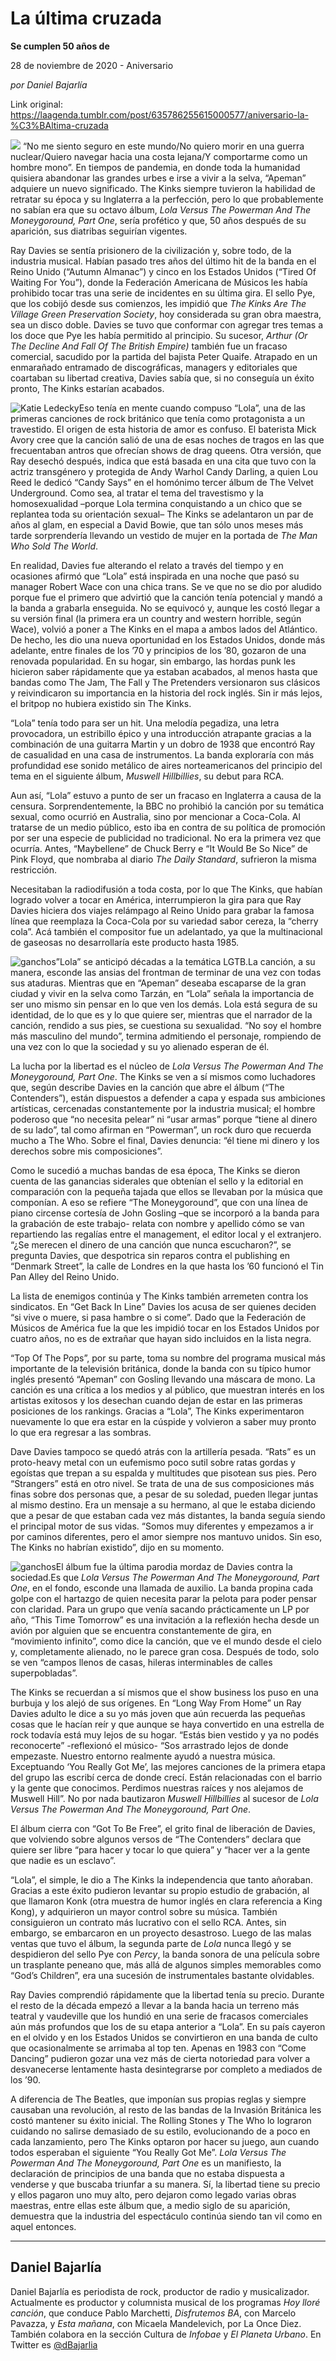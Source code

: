 # La última cruzada

**Se cumplen 50 años de**

28 de noviembre de 2020 - Aniversario

_por Daniel Bajarlía_

Link original: https://laagenda.tumblr.com/post/635786255615000577/aniversario-la-%C3%BAltima-cruzada

![](https://64.media.tumblr.com/ac870702e270eb7fb7df30802a24aacc/b304349fc89ce70a-d3/s500x750/2eaa318acbac95fbb1dd03564019f435c2411a89.jpg)
 “No me siento seguro en este mundo/No quiero morir en una guerra nuclear/Quiero navegar hacia una costa lejana/Y comportarme como un hombre mono”. En tiempos de pandemia, en donde toda la humanidad quisiera abandonar las grandes urbes e irse a vivir a la selva, “Apeman” adquiere un nuevo significado. The Kinks siempre tuvieron la habilidad de retratar su época y su Inglaterra a la perfección, pero lo que probablemente no sabían era que su octavo álbum, *Lola Versus The Powerman And The Moneygoround, Part One*, sería profético y que, 50 años después de su aparición, sus diatribas seguirían vigentes.

Ray Davies se sentía prisionero de la civilización y, sobre todo, de la industria musical. Habían pasado tres años del último hit de la banda en el Reino Unido (“Autumn Almanac”) y cinco en los Estados Unidos (“Tired Of Waiting For You”), donde la Federación Americana de Músicos les había prohibido tocar tras una serie de incidentes en su última gira. El sello Pye, que los cobijó desde sus comienzos, les impidió que *The Kinks Are The Village Green Preservation Society*, hoy considerada su gran obra maestra, sea un disco doble. Davies se tuvo que conformar con agregar tres temas a los doce que Pye les había permitido al principio. Su sucesor, *Arthur (Or The Decline And Fall Of The British Empire)* también fue un fracaso comercial, sacudido por la partida del bajista Peter Quaife. Atrapado en un enmarañado entramado de discográficas, managers y editoriales que coartaban su libertad creativa, Davies sabía que, si no conseguía un éxito pronto, The Kinks estarían acabados.

![Katie Ledecky](https://64.media.tumblr.com/051ae98dc855ccfbc503b37b319b7df2/b304349fc89ce70a-aa/s400x600/99c563ee5ec5c41dd00e5c7eff1f927fad3fa28a.jpg)Eso tenía en mente cuando compuso “Lola”, una de las primeras canciones de rock británico que tenía como protagonista a un travestido. El origen de esta historia de amor es confuso. El baterista Mick Avory cree que la canción salió de una de esas noches de tragos en las que frecuentaban antros que ofrecían shows de drag queens. Otra versión, que Ray desechó después, indica que está basada en una cita que tuvo con la actriz transgénero y protegida de Andy Warhol Candy Darling, a quien Lou Reed le dedicó “Candy Says” en el homónimo tercer álbum de The Velvet Underground. Como sea, al tratar el tema del travestismo y la homosexualidad –porque Lola termina conquistando a un chico que se replantea toda su orientación sexual– The Kinks se adelantaron un par de años al glam, en especial a David Bowie, que tan sólo unos meses más tarde sorprendería llevando un vestido de mujer en la portada de *The Man Who Sold The World*.

En realidad, Davies fue alterando el relato a través del tiempo y en ocasiones afirmó que “Lola” está inspirada en una noche que pasó su manager Robert Wace con una chica trans. Se ve que no se dio por aludido porque fue el primero que advirtió que la canción tenía potencial y mandó a la banda a grabarla enseguida. No se equivocó y, aunque les costó llegar a su versión final (la primera era un country and western horrible, según Wace), volvió a poner a The Kinks en el mapa a ambos lados del Atlántico. De hecho, les dio una nueva oportunidad en los Estados Unidos, donde más adelante, entre finales de los ’70 y principios de los ’80, gozaron de una renovada popularidad. En su hogar, sin embargo, las hordas punk les hicieron saber rápidamente que ya estaban acabados, al menos hasta que bandas como The Jam, The Fall y The Pretenders versionaron sus clásicos y reivindicaron su importancia en la historia del rock inglés. Sin ir más lejos, el britpop no hubiera existido sin The Kinks.

“Lola” tenía todo para ser un hit. Una melodía pegadiza, una letra provocadora, un estribillo épico y una introducción atrapante gracias a la combinación de una guitarra Martin y un dobro de 1938 que encontró Ray de casualidad en una casa de instrumentos. La banda exploraría con más profundidad ese sonido metálico de aires norteamericanos del principio del tema en el siguiente álbum, *Muswell Hillbillies*, su debut para RCA.

Aun así, “Lola” estuvo a punto de ser un fracaso en Inglaterra a causa de la censura. Sorprendentemente, la BBC no prohibió la canción por su temática sexual, como ocurrió en Australia, sino por mencionar a Coca-Cola. Al tratarse de un medio público, esto iba en contra de su política de promoción por ser una especie de publicidad no tradicional. No era la primera vez que ocurría. Antes, “Maybellene” de Chuck Berry e “It Would Be So Nice” de Pink Floyd, que nombraba al diario *The Daily Standard*, sufrieron la misma restricción.

Necesitaban la radiodifusión a toda costa, por lo que The Kinks, que habían logrado volver a tocar en América, interrumpieron la gira para que Ray Davies hiciera dos viajes relámpago al Reino Unido para grabar la famosa línea que reemplaza la Coca-Cola por su variedad sabor cereza, la “cherry cola”. Acá también el compositor fue un adelantado, ya que la multinacional de gaseosas no desarrollaría este producto hasta 1985.

![ganchos](https://64.media.tumblr.com/b2c62c036d270e139acf7a2accc9deeb/b304349fc89ce70a-23/s500x750/08c056aa057429af9884e04a9ab519907f601730.jpg)”Lola” se anticipó décadas a la temática LGTB.La canción, a su manera, esconde las ansias del frontman de terminar de una vez con todas sus ataduras. Mientras que en “Apeman” deseaba escaparse de la gran ciudad y vivir en la selva como Tarzán, en “Lola” señala la importancia de ser uno mismo sin pensar en lo que ven los demás. Lola está segura de su identidad, de lo que es y lo que quiere ser, mientras que el narrador de la canción, rendido a sus pies, se cuestiona su sexualidad. “No soy el hombre más masculino del mundo”, termina admitiendo el personaje, rompiendo de una vez con lo que la sociedad y su yo alienado esperan de él.

La lucha por la libertad es el núcleo de *Lola Versus The Powerman And The Moneygoround, Part One*. The Kinks se ven a sí mismos como luchadores que, según describe Davies en la canción que abre el álbum (“The Contenders”), están dispuestos a defender a capa y espada sus ambiciones artísticas, cercenadas constantemente por la industria musical; el hombre poderoso que “no necesita pelear” ni “usar armas” porque “tiene al dinero de su lado”, tal como afirman en “Powerman”, un rock duro que recuerda mucho a The Who. Sobre el final, Davies denuncia: “él tiene mi dinero y los derechos sobre mis composiciones”.

Como le sucedió a muchas bandas de esa época, The Kinks se dieron cuenta de las ganancias siderales que obtenían el sello y la editorial en comparación con la pequeña tajada que ellos se llevaban por la música que componían. A eso se refiere “The Moneygoround”, que con una línea de piano circense cortesía de John Gosling –que se incorporó a la banda para la grabación de este trabajo- relata con nombre y apellido cómo se van repartiendo las regalías entre el management, el editor local y el extranjero. “¿Se merecen el dinero de una canción que nunca escucharon?”, se pregunta Davies, que despotrica sin reparos contra el publishing en “Denmark Street”, la calle de Londres en la que hasta los ’60 funcionó el Tin Pan Alley del Reino Unido.

La lista de enemigos continúa y The Kinks también arremeten contra los sindicatos. En “Get Back In Line” Davies los acusa de ser quienes deciden “si vive o muere, si pasa hambre o si come”. Dado que la Federación de Músicos de América fue la que les impidió tocar en los Estados Unidos por cuatro años, no es de extrañar que hayan sido incluidos en la lista negra.

“Top Of The Pops”, por su parte, toma su nombre del programa musical más importante de la televisión británica, donde la banda con su típico humor inglés presentó “Apeman” con Gosling llevando una máscara de mono. La canción es una crítica a los medios y al público, que muestran interés en los artistas exitosos y los desechan cuando dejan de estar en las primeras posiciones de los rankings. Gracias a “Lola”, The Kinks experimentaron nuevamente lo que era estar en la cúspide y volvieron a saber muy pronto lo que era regresar a las sombras.

Dave Davies tampoco se quedó atrás con la artillería pesada. “Rats” es un proto-heavy metal con un eufemismo poco sutil sobre ratas gordas y egoístas que trepan a su espalda y multitudes que pisotean sus pies. Pero “Strangers” está en otro nivel. Se trata de una de sus composiciones más finas sobre dos personas que, a pesar de su soledad, pueden llegar juntas al mismo destino. Era un mensaje a su hermano, al que le estaba diciendo que a pesar de que estaban cada vez más distantes, la banda seguía siendo el principal motor de sus vidas. “Somos muy diferentes y empezamos a ir por caminos diferentes, pero el amor siempre nos mantuvo unidos. Sin eso, The Kinks no habrían existido”, dijo en su momento.

![ganchos](https://64.media.tumblr.com/3e6c3c3bf317408613a7ae58d4fade04/b304349fc89ce70a-a5/s500x750/f209fba05fef67db721d0dcb5874b5a9437089f9.jpg)El álbum fue la última parodia mordaz de Davies contra la sociedad.Es que *Lola Versus The Powerman And The Moneygoround, Part One*, en el fondo, esconde una llamada de auxilio. La banda propina cada golpe con el hartazgo de quien necesita parar la pelota para poder pensar con claridad. Para un grupo que venía sacando prácticamente un LP por año, “This Time Tomorrow” es una invitación a la reflexión hecha desde un avión por alguien que se encuentra constantemente de gira, en “movimiento infinito”, como dice la canción, que ve el mundo desde el cielo y, completamente alienado, no le parece gran cosa. Después de todo, solo se ven “campos llenos de casas, hileras interminables de calles superpobladas”.

The Kinks se recuerdan a sí mismos que el show business los puso en una burbuja y los alejó de sus orígenes. En “Long Way From Home” un Ray Davies adulto le dice a su yo más joven que aún recuerda las pequeñas cosas que le hacían reír y que aunque se haya convertido en una estrella de rock todavía está muy lejos de su hogar. “Estás bien vestido y ya no podés reconocerte” -reflexionó el músico- “Sos arrastrado lejos de donde empezaste. Nuestro entorno realmente ayudó a nuestra música. Exceptuando ‘You Really Got Me’, las mejores canciones de la primera etapa del grupo las escribí cerca de donde crecí. Están relacionadas con el barrio y la gente que conocimos. Perdimos nuestras raíces y nos alejamos de Muswell Hill”. No por nada bautizaron *Muswell Hillbillies* al sucesor de *Lola Versus The Powerman And The Moneygoround, Part One*.

El álbum cierra con “Got To Be Free”, el grito final de liberación de Davies, que volviendo sobre algunos versos de “The Contenders” declara que quiere ser libre “para hacer y tocar lo que quiera” y “hacer ver a la gente que nadie es un esclavo”.

“Lola”, el simple, le dio a The Kinks la independencia que tanto añoraban. Gracias a este éxito pudieron levantar su propio estudio de grabación, al que llamaron Konk (otra muestra de humor inglés en clara referencia a King Kong), y adquirieron un mayor control sobre su música. También consiguieron un contrato más lucrativo con el sello RCA. Antes, sin embargo, se embarcaron en un proyecto desastroso. Luego de las malas ventas que tuvo el álbum, la segunda parte de *Lola* nunca llegó y se despidieron del sello Pye con *Percy*, la banda sonora de una película sobre un trasplante peneano que, más allá de algunos simples memorables como “God’s Children”, era una sucesión de instrumentales bastante olvidables. 

Ray Davies comprendió rápidamente que la libertad tenía su precio. Durante el resto de la década empezó a llevar a la banda hacia un terreno más teatral y vaudeville que los hundió en una serie de fracasos comerciales aún más profundos que los de su etapa anterior a “Lola”. En su país cayeron en el olvido y en los Estados Unidos se convirtieron en una banda de culto que ocasionalmente se arrimaba al top ten. Apenas en 1983 con “Come Dancing” pudieron gozar una vez más de cierta notoriedad para volver a desvanecerse lentamente hasta desintegrarse por completo a mediados de los ’90.

A diferencia de The Beatles, que imponían sus propias reglas y siempre causaban una revolución, al resto de las bandas de la Invasión Británica les costó mantener su éxito inicial. The Rolling Stones y The Who lo lograron cuidando no salirse demasiado de su estilo, evolucionando de a poco en cada lanzamiento, pero The Kinks optaron por hacer su juego, aun cuando todos esperaban el siguiente “You Really Got Me”. *Lola Versus The Powerman And The Moneygoround, Part One* es un manifiesto, la declaración de principios de una banda que no estaba dispuesta a venderse y que buscaba triunfar a su manera. Sí, la libertad tiene su precio y ellos pagaron uno muy alto, pero dejaron como legado varias obras maestras, entre ellas este álbum que, a medio siglo de su aparición, demuestra que la industria del espectáculo continúa siendo tan vil como en aquel entonces.


  




---

Daniel Bajarlía
---------------

 Daniel Bajarlía es periodista de rock, productor de radio y musicalizador. Actualmente es productor y columnista musical de los programas *Hoy lloré canción*, que conduce Pablo Marchetti, *Disfrutemos BA*, con Marcelo Pavazza, y *Esta mañana*, con Micaela Mandelevich, por La Once Diez. También colabora en la sección Cultura de *Infobae* y *El Planeta Urbano*. En Twitter es [@dBajarlia](https://twitter.com/dbajarlia?lang=es) 

